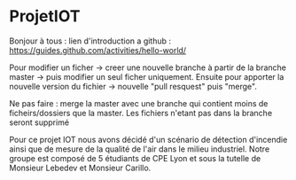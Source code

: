 # ProjetIOT

Bonjour à tous : lien d'introduction a github : https://guides.github.com/activities/hello-world/

Pour modifier un ficher -> creer une nouvelle branche à partir de la branche master -> puis modifier un seul ficher uniquement.
Ensuite pour apporter la nouvelle version du fichier -> nouvelle "pull resquest" puis "merge".

Ne pas faire : merge la master avec une branche qui contient moins de ficheirs/dossiers que la master. 
Les fichiers n'etant pas dans la branche seront supprimé




Pour ce projet IOT nous avons décidé d'un scénario de détection d'incendie ainsi que de mesure de la qualité de l'air dans le milieu industriel.
Notre groupe est composé de 5 étudiants de CPE Lyon et sous la tutelle de Monsieur Lebedev et Monsieur Carillo.
